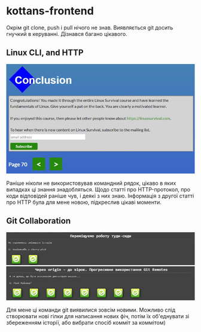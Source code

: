 # kottans-frontend

Окрім git clone, push і pull нічого не знав. Виявляється git досить гнучкий в керуванні. Дізнався багано цікавого.

## Linux CLI, and HTTP

![Image text](https://github.com/igarok88/kottans-frontend/blob/main/task_linux_cli/LinuxSurvivalFinish.jpg)

Раніше ніколи не використовував командний рядок, цікаво в яких випадках ці знання знадобляться. Щодо статті про HTTP-протокол, про коди відповідей раніше чув, і деякі з них знаю. Інформація з другої статті про HTTP була для мене новою, підкреслив цікаві моменти.

## Git Collaboration

![Image text](https://github.com/igarok88/kottans-frontend/blob/main/task_git_collaboration/Screenshot_1.jpg)
![Image text](https://github.com/igarok88/kottans-frontend/blob/main/task_git_collaboration/Screenshot_2.jpg)

Для мене ці команди git виявилися зовсім новими. Можливо слід створювати нові гілки для написання нових фіч, потім їх об'еднувати зі збереженням історії, або вибрати спосіб комміт за коммітом)
